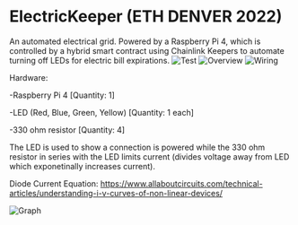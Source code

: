 # ElectricKeeper (ETH DENVER 2022)

An automated electrical grid.
Powered by a Raspberry Pi 4, which is controlled by a hybrid smart contract using Chainlink Keepers to automate turning off LEDs for electric bill expirations.
<img src="https://github.com/MarcusWentz/ElectricKeeper/blob/main/images/animation_3.gif" alt="Test"/>
<img src="https://github.com/MarcusWentz/ElectricalEthereum/blob/main/images/fullstack.png" alt="Overview"/>
<img src="https://github.com/MarcusWentz/ElectricalEthereum/blob/main/images/WIRING_8_LEDS.png" alt="Wiring"/>

Hardware: 

-Raspberry Pi 4 [Quantity: 1]

-LED (Red, Blue, Green, Yellow) [Quantity: 1 each]

-330 ohm resistor [Quantity: 4]

The LED is used to show a connection is powered while the 330 ohm resistor in series with the LED limits current (divides voltage away from LED which exponetinally increases current).

Diode Current Equation: https://www.allaboutcircuits.com/technical-articles/understanding-i-v-curves-of-non-linear-devices/

<img src="https://github.com/MarcusWentz/ElectricalEthereum/blob/main/images/diode_graph.png" alt="Graph"/>


